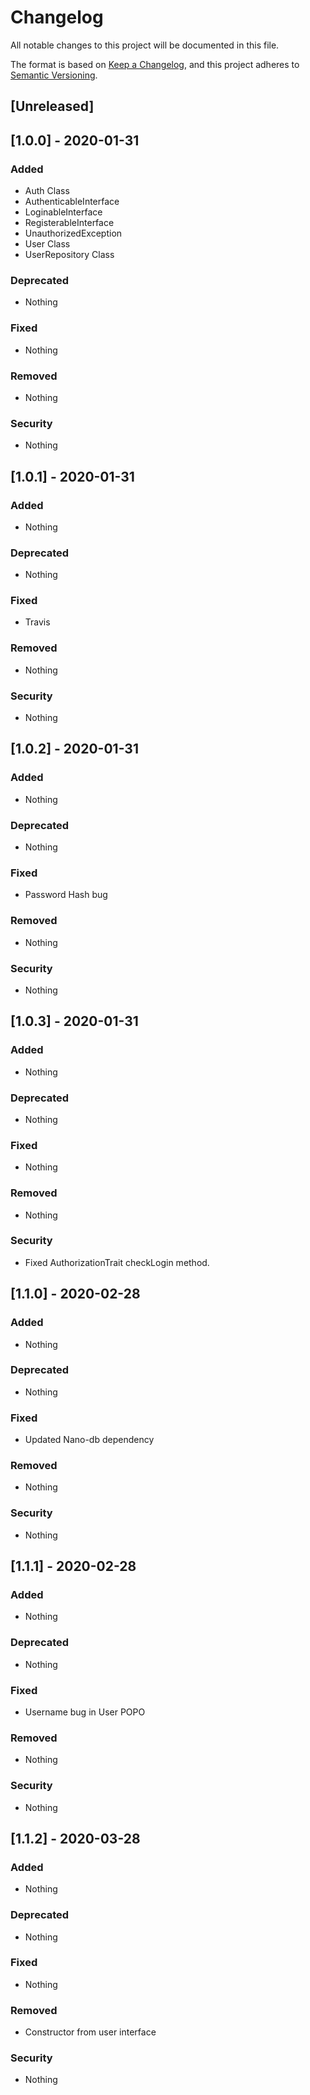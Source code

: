 # Changelog
All notable changes to this project will be documented in this file.

The format is based on [Keep a Changelog](https://keepachangelog.com/en/1.0.0/),
and this project adheres to [Semantic Versioning](https://semver.org/spec/v2.0.0.html).

## [Unreleased]

## [1.0.0] - 2020-01-31

### Added
- Auth Class
- AuthenticableInterface
- LoginableInterface
- RegisterableInterface
- UnauthorizedException
- User Class
- UserRepository Class

### Deprecated
- Nothing

### Fixed
- Nothing

### Removed
- Nothing

### Security
- Nothing


## [1.0.1] - 2020-01-31

### Added
- Nothing

### Deprecated
- Nothing

### Fixed
- Travis

### Removed
- Nothing

### Security
- Nothing

## [1.0.2] - 2020-01-31

### Added
- Nothing

### Deprecated
- Nothing

### Fixed
- Password Hash bug

### Removed
- Nothing

### Security
- Nothing

## [1.0.3] - 2020-01-31

### Added
- Nothing

### Deprecated
- Nothing

### Fixed
- Nothing

### Removed
- Nothing

### Security
- Fixed AuthorizationTrait checkLogin method.

## [1.1.0] - 2020-02-28

### Added
- Nothing

### Deprecated
- Nothing

### Fixed
- Updated Nano-db dependency

### Removed
- Nothing

### Security
- Nothing

## [1.1.1] - 2020-02-28

### Added
- Nothing

### Deprecated
- Nothing

### Fixed
- Username bug in User POPO

### Removed
- Nothing

### Security
- Nothing

## [1.1.2] - 2020-03-28

### Added
- Nothing

### Deprecated
- Nothing

### Fixed
- Nothing

### Removed
- Constructor from user interface

### Security
- Nothing
